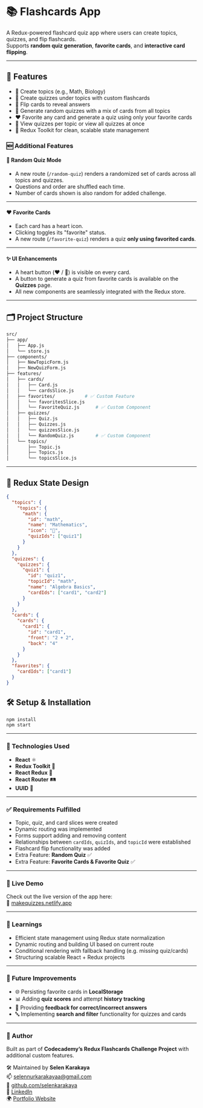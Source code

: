 # 📚 Flashcards App

A Redux-powered flashcard quiz app where users can create topics, quizzes, and flip flashcards.  
Supports **random quiz generation**, **favorite cards**, and **interactive card flipping**.

---

## 🚀 Features

- 🧠 Create topics (e.g., Math, Biology)
- 📝 Create quizzes under topics with custom flashcards
- 🔄 Flip cards to reveal answers
- 🎲 Generate random quizzes with a mix of cards from all topics
- ❤️ Favorite any card and generate a quiz using only your favorite cards
- 🔎 View quizzes per topic or view all quizzes at once
- 🧩 Redux Toolkit for clean, scalable state management

### 🆕 Additional Features

#### 🎲 Random Quiz Mode

- A new route (`/random-quiz`) renders a randomized set of cards across all topics and quizzes.
- Questions and order are shuffled each time.
- Number of cards shown is also random for added challenge.

---

#### ❤️ Favorite Cards

- Each card has a heart icon.
- Clicking toggles its "favorite" status.
- A new route (`/favorite-quiz`) renders a quiz **only using favorited cards**.

---
#### ✨ UI Enhancements

- A heart button (❤️ / 🤍) is visible on every card.
- A button to generate a quiz from favorite cards is available on the **Quizzes** page.
- All new components are seamlessly integrated with the Redux store.

---

## 🗂️ Project Structure

```bash
src/
├── app/
│   ├── App.js
│   └── store.js
├── components/
│   ├── NewTopicForm.js
│   ├── NewQuizForm.js
├── features/
│   ├── cards/
│   │   ├── Card.js
│   │   └── cardsSlice.js
│   ├── favorites/           # ✅ Custom Feature
│   │   └── favoritesSlice.js
│   │   └── FavoriteQuiz.js      # ✅ Custom Component
│   ├── quizzes/
│   │   ├── Quiz.js
│   │   ├── Quizzes.js
│   │   └── quizzesSlice.js
│   │   └── RandomQuiz.js        # ✅ Custom Component
│   └── topics/
│       ├── Topic.js
│       ├── Topics.js
│       └── topicsSlice.js

```
---

## 🧩 Redux State Design

```json
{
  "topics": {
    "topics": {
      "math": {
        "id": "math",
        "name": "Mathematics",
        "icon": "📐",
        "quizIds": ["quiz1"]
      }
    }
  },
  "quizzes": {
    "quizzes": {
      "quiz1": {
        "id": "quiz1",
        "topicId": "math",
        "name": "Algebra Basics",
        "cardIds": ["card1", "card2"]
      }
    }
  },
  "cards": {
    "cards": {
      "card1": {
        "id": "card1",
        "front": "2 + 2",
        "back": "4"
      }
    }
  },
  "favorites": {
    "cardIds": ["card1"]
  }
}
```

## 🛠️ Setup & Installation

```bash
npm install
npm start
```
---

### 🧪 Technologies Used

- **React** ⚛️  
- **Redux Toolkit** 🧰  
- **React Redux** 🔄  
- **React Router** 🛤️  
- **UUID** 🔑  

---

### ✅ Requirements Fulfilled

- Topic, quiz, and card slices were created  
- Dynamic routing was implemented  
- Forms support adding and removing content  
- Relationships between `cardIds`, `quizIds`, and `topicId` were established  
- Flashcard flip functionality was added  
- Extra Feature: **Random Quiz** ✅  
- Extra Feature: **Favorite Cards & Favorite Quiz** ✅  

---

### 🚀 Live Demo

Check out the live version of the app here:  
🔗 [makequizzes.netlify.app](https://makequizzes.netlify.app)

---

### 🧠 Learnings

- Efficient state management using Redux state normalization  
- Dynamic routing and building UI based on current route  
- Conditional rendering with fallback handling (e.g. missing quiz/cards)  
- Structuring scalable React + Redux projects  

---

### 🏁 Future Improvements

- 🌐 Persisting favorite cards in **LocalStorage**  
- 📊 Adding **quiz scores** and attempt **history tracking**  
- 🔔 Providing **feedback for correct/incorrect answers**  
- 🔤 Implementing **search and filter** functionality for quizzes and cards

---


### 👤 Author

Built as part of **Codecademy’s Redux Flashcards Challenge Project** with additional custom features.

🛠 Maintained by **Selen Karakaya**  
📫 [selennurkarakayaa@gmail.com](mailto:selennurkarakayaa@gmail.com)  
🐙 [github.com/selenkarakaya](https://github.com/selenkarakaya)  
📌 [LinkedIn](https://www.linkedin.com/in/selenkarakaya/)  
🌍 [Portfolio Website](https://selenkarakaya.netlify.app/)  


